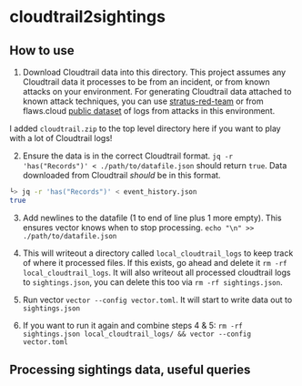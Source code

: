# cloudtrail2sightings

## How to use

1. Download Cloudtrail data into this directory. This project assumes any Cloudtrail data it processes to be from an incident, or from known attacks on your environment. For generating Cloudtrail data attached to known attack techniques, you can use [stratus-red-team](http://stratus-red-team.cloud/) or from flaws.cloud [public dataset](https://summitroute.com/blog/2020/10/09/public_dataset_of_cloudtrail_logs_from_flaws_cloud/) of logs from attacks in this environment. 

I added `cloudtrail.zip` to the top level directory here if you want to play with a lot of Cloudtrail logs!

2. Ensure the data is in the correct Cloudtrail format. `jq -r 'has("Records")' < ./path/to/datafile.json` should return `true`. Data downloaded from Cloudtrail _should_ be in this format.

```bash
└> jq -r 'has("Records")' < event_history.json
true
```
3. Add newlines to the datafile (1 to end of line plus 1 more empty). This ensures vector knows when to stop processing. `echo "\n" >> ./path/to/datafile.json`

4. This will writeout a directory called `local_cloudtrail_logs` to keep track of where it processed files. If this exists, go ahead and delete it `rm -rf local_cloudtrail_logs`. It will also writeout all processed cloudtrail logs to `sightings.json`, you can delete this too via `rm -rf sightings.json`.

5. Run vector `vector --config vector.toml`. It will start to write data out to `sightings.json`

6. If you want to run it again and combine steps 4 & 5: `rm -rf sightings.json local_cloudtrail_logs/ && vector --config vector.toml`


## Processing sightings data, useful queries